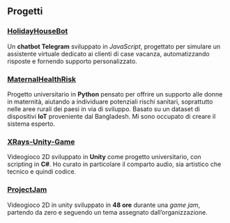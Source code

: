 ## Progetti

### [HolidayHouseBot](https://github.com/GianluDR/HolidayHouseBot)  
Un **chatbot Telegram** sviluppato in *JavaScript*, progettato per simulare un assistente virtuale dedicato ai clienti di case vacanza, automatizzando risposte e fornendo supporto personalizzato.

### [MaternalHealthRisk](https://github.com/GianluDR/MaternalHealthRisk)  
Progetto universitario in **Python** pensato per offrire un supporto alle donne in maternità, aiutando a individuare potenziali rischi sanitari, soprattutto nelle aree rurali dei paesi in via di sviluppo. Basato su un dataset di dispositivi **IoT** proveniente dal Bangladesh. Mi sono occupato di creare il sistema esperto.

### [XRays-Unity-Game](https://github.com/GianluDR/XRays-Unity-game)  
Videogioco 2D sviluppato in **Unity** come progetto universitario, con scripting in **C#**. Ho curato in particolare il comparto audio, sia artistico che tecnico e quindi codice.

### [ProjectJam](https://github.com/GianluDR/ProjectJam)  
Videogioco 2D in unity sviluppato in **48 ore** durante una *game jam*, partendo da zero e seguendo un tema assegnato dall’organizzazione.
